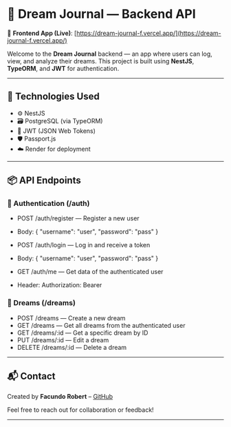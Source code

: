 # 🌙 Dream Journal — Backend API

🔗 **Frontend App (Live)**: [https://dream-journal-f.vercel.app/](https://dream-journal-f.vercel.app/)

Welcome to the **Dream Journal** backend — an app where users can log, view, and analyze their dreams. This project is built using **NestJS**, **TypeORM**, and **JWT** for authentication.

---

## 🚀 Technologies Used

- ⚙️ NestJS
- 🗃️ PostgreSQL (via TypeORM)
- 🔐 JWT (JSON Web Tokens)
- 🛡️ Passport.js
- ☁️ Render for deployment

---

## 📦 API Endpoints

### 🔐 Authentication (/auth)
- POST /auth/register — Register a new user
- Body: { "username": "user", "password": "pass" }

- POST /auth/login — Log in and receive a token
- Body: { "username": "user", "password": "pass" }

- GET /auth/me — Get data of the authenticated user
- Header: Authorization: Bearer <token>

### 🌙 Dreams (/dreams)

- POST /dreams — Create a new dream
- GET /dreams — Get all dreams from the authenticated user
- GET /dreams/:id — Get a specific dream by ID
- PUT /dreams/:id — Edit a dream
- DELETE /dreams/:id — Delete a dream



----

## 📬 Contact

Created by **Facundo Robert** – [GitHub](https://github.com/RobertFacundo)  

Feel free to reach out for collaboration or feedback!

----